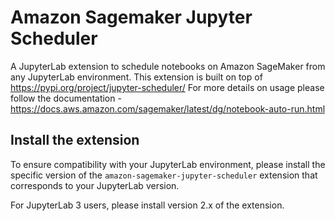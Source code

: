 # Amazon Sagemaker Jupyter Scheduler

A JupyterLab extension to schedule notebooks on Amazon SageMaker from any JupyterLab environment. This extension is built on top of https://pypi.org/project/jupyter-scheduler/
For more details on usage please follow the documentation - https://docs.aws.amazon.com/sagemaker/latest/dg/notebook-auto-run.html



## Install the extension

To ensure compatibility with your JupyterLab environment, please install the specific version of the `amazon-sagemaker-jupyter-scheduler` extension that corresponds to your JupyterLab version. 

For JupyterLab 3 users, please install version 2.x of the extension.